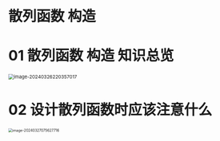 # 散列函数 构造



# 01 散列函数 构造 知识总览

<img src="https://cvp.oss-cn-shanghai.aliyuncs.com/picgo/202403262203106.png" alt="image-20240326220357017" style="zoom: 67%;" />



# 02 设计散列函数时应该注意什么

<img src="https://cvp.oss-cn-shanghai.aliyuncs.com/picgo/202403270756020.png" alt="image-20240327075627716" style="zoom:50%;" />